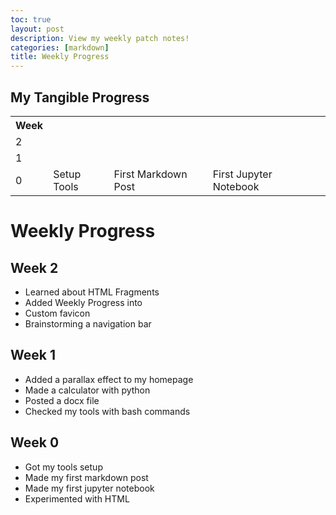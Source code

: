 ```yaml
---
toc: true
layout: post
description: View my weekly patch notes!
categories: [markdown]
title: Weekly Progress
---
```

## My Tangible Progress
<table>
    <tr>
        <th>Week</th>
    </tr>

<tr>
        <td>
            2
        </td>
</tr>

<tr>
        <td>
            1
        </td>
</tr>

<tr>
        <td>
            0
        </td>
        <td>
        Setup Tools
        </td>
        <td>
        First Markdown Post
        </td>
        <td>
        First Jupyter Notebook
        </td>
        <td>
        </td>
</tr>
</table>


# Weekly Progress
## Week 2
- Learned about HTML Fragments
- Added Weekly Progress into
- Custom favicon
- Brainstorming a navigation bar


## Week 1
- Added a parallax effect to my homepage
- Made a calculator with python
- Posted a docx file
- Checked my tools with bash commands

## Week 0
- Got my tools setup
- Made my first markdown post
- Made my first jupyter notebook
- Experimented with HTML